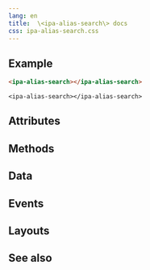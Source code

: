 ```yaml
---
lang: en
title:  \<ipa-alias-search\> docs
css: ipa-alias-search.css
---
```


<main>

## Example

```html
<ipa-alias-search></ipa-alias-search>
```

```{=html}
<ipa-alias-search></ipa-alias-search>
```

## Attributes

## Methods

## Data

## Events

## Layouts

## See also

</main>

<script type="module">
import {IpaAliasSearch} from './IpaAliasSearch.js'

window.ipaAliasSearch = document.querySelector('ipa-alias-search')
</script>
